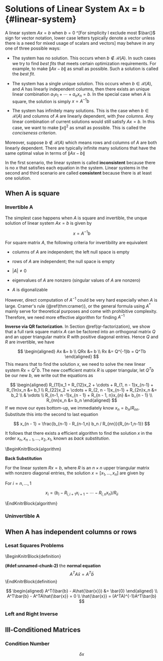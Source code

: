 
# Solutions of Linear System Ax = b {#linear-system}

A linear system $Ax= b$ when $b = 0$ ^[For simplicity I exclude most $\bar{}$ sign for vector notation, lower case letters typically denote a vector unless there is a need for mixed usage of scalars and vectors] may behave in any one of three possible ways:

- The system has no solution. This occurs when $b \not \in \mathcal{R}(A)$. In such cases we try to find *best fits* that meets certain optimization requirements. For example, to make $\|Ax  - b\|$ as small as possible. Such a solution is called the *best fit*. 

- The system has a single unique solution. This occurs when $b \in \mathcal{R}(A)$, and $A$ has linearly independent columns, then there exists an unique linear combination $a_1x_1 + \cdots + a_nx_n = b$. In the special case when $A$ is square, the solution is simply $x = A^{-1}b$ 

- The system has infinitely many solutions. This is the case when $b \in \mathcal{R}(A)$ and columns of $A$ are linearly dependent, with *free columns*. Any linear combination of current solutions would still satisfy $Ax = b$. In this case, we want to make $\| x \|^2$ as small as possible. This is called the *conciseness criterion*.  

Moreover, suppose $b \not \in \mathcal{R}(A)$ which means rows and columns of $A$ are both linearly dependent. There are typically infinite many solutions that have the same optimal value in terms of $\|Ax  -b\|$

In the first scenario, the linear system is called **inconsistent** because there is no $x$ that satisfies each equation in the system. Linear systems in the second and third scenario are called **consistent** because there is at least one solution.  


## When A is square 

### Invertible A

The simplest case happens when $A$ is square and invertible, the unque solution of linear system $Ax = b$ is given by 

$$
x = A^{-1}b
$$

For square matrix $A$, the following criteria for invertibility are equivalent

- columns of $A$ are independent; the left null space is empty

- rows of $A$ are independent; the null space is empty

- $|A| \not = 0$  

- eigenvalues of $A$ are nonzero (singular values of $A$ are nonzero)

- $A$ is digonalizable

However, direct computation of $A^{-1}$ could be very hard especially when $A$ is large. Cramer's rule {\@ref(thm:cramer)}, or the general formula using $A^*$ mainly serve for theoretical purposes and come with prohibitive complexity. Therefore, we need more effective algorithm for finding $A^{-1}$


**Inverse via QR factorization**. In Section \@ref(qr-factorization), we show that a full rank square matrix $A$ can be factored into an orthogonal matrix $Q$ and an upper triangular matrix $R$ with positive diagonal entries. Hence $Q$ and $R$ are invertible, we have 

$$
\begin{aligned}
Ax &= b \\
QRx &= b \\
Rx &= Q^{-1}b = Q^Tb
\end{aligned}
$$
This means that to find the solution $x$, we need to solve the new linear system $Rx = Q^Tb$. The new coefficient matrix $R$ is upper triangular, let $Q^Tb$ be our new $b$, we write out the equations as 

$$
\begin{aligned}
R_{11}x_1 + R_{12}x_2 + \cdots + R_{1, n - 1}x_{n-1} + R_{1n}x_n   &= b_1 \\
R_{22}x_2 + \cdots + R_{2, n - 1}x_{n-1} + R_{2n}x_n   &= b_2 \\
& \vdots \\
R_{n-1, n -1}x_{n - 1} + R_{n - 1, n}x_{n} &= b_{n - 1} \\
R_{nn}x_n &= b_n
\end{aligned}
$$
If we move our eyes bottom-up, we immediately know $x_n = b_n / R_{nn}$. Substitute this into the second to last equation 

$$
x_{n - 1} = \frac{b_{n-1} - R_{n-1,n} b_n / R_{nn}}{R_{n-1,n-1}}
$$


It follows that there exists a efficient algorithm to find the solution $x$ in the order $x_n, x_{n - 1}, ..., x_2, x_1$, known as *back substitution*.  

\BeginKnitrBlock{algorithm}<div class="algorithm">**Back Substitution**
  
For the linear system $Rx = b$, where $R$ is an $n \times n$ upper triangular matrix with nonzero diagonal entries, the solution $x = [x_1, ..., x_n]$ are given by 


For $i = n, ..., 1$

$$
x_i = (b_i - R_{i, i + 1}x_{i + 1} - \cdots - R_{i, n}x_{n}) / R_{ii}
$$</div>\EndKnitrBlock{algorithm}



### Uninvertible A


## When A has independent columns or rows 



### Lesat Squares Problems 

\BeginKnitrBlock{definition}<div class="definition"><span class="definition" id="def:unnamed-chunk-2"><strong>(\#def:unnamed-chunk-2) </strong></span>the **normal equation** 
$$
A^TA\bar{x} = A^T\bar{b}
$$</div>\EndKnitrBlock{definition}

$$
\begin{aligned}
A^T(\bar{b} - A\hat{\bar{x}}) &= \bar{0}
\end{aligned} \\
A^T\bar{b} - A^TA\hat{\bar{x}} = 0 \\
\hat{\bar{x}} = (A^TA)^{-1}A^T\bar{b}
$$


### Left and Right Inverse


## Ill-Conditioned Matrices 

### Condition Number


$$
\delta x
$$
